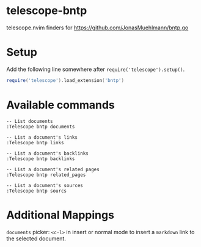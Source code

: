 # telescope-bntp
telescope.nvim finders for https://github.com/JonasMuehlmann/bntp.go

# Setup

Add the following line somewhere after `require('telescope').setup()`.
```lua
require('telescope').load_extension('bntp')
```

# Available commands

```vim
-- List documents
:Telescope bntp documents

-- List a document's links
:Telescope bntp links

-- List a document's backlinks
:Telescope bntp backlinks

-- List a document's related pages
:Telescope bntp related_pages

-- List a document's sources
:Telescope bntp sourcs
```

# Additional Mappings

`documents` picker: `<c-l>` in insert or normal mode to insert a `markdown` link to the selected document.
